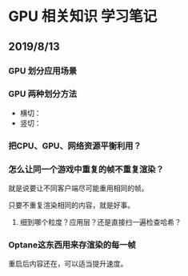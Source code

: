 # GPU 相关知识 学习笔记

## 2019/8/13

### GPU 划分应用场景

### GPU 两种划分方法

- 横切：
- 竖切：

### 把CPU、GPU、网络资源平衡利用？

### 怎么让同一个游戏中重复的帧不重复渲染？

就是说要让不同客户端尽可能重用相同的帧。

只要不重复渲染相同的内容，就是好事。

1. 细到哪个粒度？应用层？还是直接扫一遍检查哈希？

### Optane这东西用来存渲染的每一帧

重启后内容还在，可以适当提升速度。